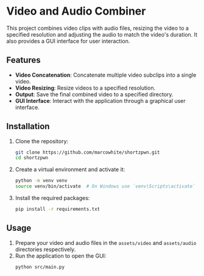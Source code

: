 # Video and Audio Combiner

This project combines video clips with audio files, resizing the video to a specified resolution and adjusting the audio to match the video's duration. It also provides a GUI interface for user interaction.

## Features

- **Video Concatenation**: Concatenate multiple video subclips into a single video.
- **Video Resizing**: Resize videos to a specified resolution.
- **Output**: Save the final combined video to a specified directory.
- **GUI Interface**: Interact with the application through a graphical user interface.

## Installation

1. Clone the repository:
    ```sh
    git clone https://github.com/marcowhite/shortzpwn.git
    cd shortzpwn
    ```

2. Create a virtual environment and activate it:
    ```sh
    python -m venv venv
    source venv/bin/activate  # On Windows use `venv\Scripts\activate`
    ```

3. Install the required packages:
    ```sh
    pip install -r requirements.txt
    ```

## Usage

1. Prepare your video and audio files in the `assets/video` and `assets/audio` directories respectively.
2. Run the application to open the GUI:
    ```sh
    python src/main.py
    ```
